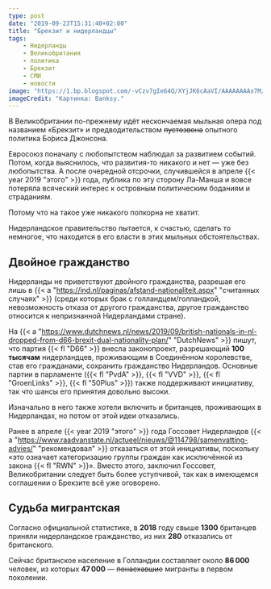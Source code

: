 ```yaml
---
type: post
date: "2019-09-23T15:31:40+02:00"
title: "Брекзит и нидерландцы"
tags:
    - Нидерланды
    - Великобритания
    - политика
    - Брекзит
    - СМИ
    - новости
image: "https://1.bp.blogspot.com/-vCzv7gIe64Q/XYjJK6cAaVI/AAAAAAAAx7M/79ECPflwkvAKWild9gL-4C619x0SI4vVgCKgBGAsYHg/s1600/banksy-brexit.jpg"
imageCredit: "Картинка: Banksy."
---
```


В Великобритании по-прежнему идёт нескончаемая мыльная опера под названием «Брекзит» и предводительством ~~пустозвона~~ опытного политика Бо́риса Джонсона.

Евросоюз поначалу с любопытством наблюдал за развитием событий. Потом, когда выяснилось, что развития-то никакого и нет — уже без любопытства. А после очередной отсрочки, случившейся в апреле {{< year 2019 "этого" >}} года, публика по эту сторону Ла-Манша и вовсе потеряла всяческий интерес к островным политическим боданиям и страданиям.

Потому что на такое уже никакого попкорна не хватит.

<!--more-->

Нидерландское правительство пытается, к счастью, сделать то немногое, что находится в его власти в этих мыльных обстоятельствах.

## Двойное гражданство

Нидерланды не приветствуют двойного гражданства, разрешая его лишь в {{< a "https://ind.nl/paginas/afstand-nationaliteit.aspx" "считанных случаях" >}} (среди которых брак с голландцем/голландкой, невозможность отказа от другого гражданства, другое гражданство относится к непризнанной Нидерландами стране).

На {{< a "https://www.dutchnews.nl/news/2019/09/british-nationals-in-nl-dropped-from-d66-brexit-dual-nationality-plan/" "DutchNews" >}} пишут, что партия {{< fl "D66" >}} внесла законопроект, разрешающий **100 тысячам** нидерландцев, проживающим в Соединённом королевстве, став его гражданами, сохранить гражданство Нидерландов. Основные партии в парламенте ({{< fl "PvdA" >}}, {{< fl "VVD" >}}, {{< fl "GroenLinks" >}}, {{< fl "50Plus" >}}) также поддерживают инициативу, так что шансы его принятия довольно высоки.

Изначально в него также хотели включить и британцев, проживающих в Нидерландах, но потом от этой идеи отказались.

Ранее в апреле {{< year 2019 "этого" >}} года Госсовет Нидерландов {{< a "https://www.raadvanstate.nl/actueel/nieuws/@114798/samenvatting-advies/" "рекомендовал" >}} отказаться от этой инициативы, поскольку «это означает категоризацию группы граждан как исключённой из закона {{< fl "RWN" >}}». Вместо этого, заключил Госсовет, Великобритании следует быть более уступчивой, так как в имеющемся соглашении о Брекзите всё уже оговорено.

## Судьба мигрантская

Согласно официальной статистике, в **2018** году свыше **1300** британцев приняли нидерландское гражданство, из них **280** отказались от британского.

Сейчас британское население в Голландии составляет около **86 000** человек, из которых **47 000** — ~~понаехавшие~~ мигранты в первом поколении.